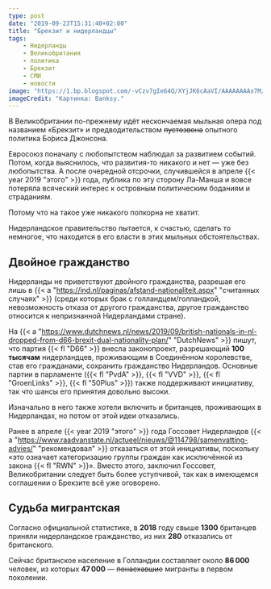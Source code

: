 ```yaml
---
type: post
date: "2019-09-23T15:31:40+02:00"
title: "Брекзит и нидерландцы"
tags:
    - Нидерланды
    - Великобритания
    - политика
    - Брекзит
    - СМИ
    - новости
image: "https://1.bp.blogspot.com/-vCzv7gIe64Q/XYjJK6cAaVI/AAAAAAAAx7M/79ECPflwkvAKWild9gL-4C619x0SI4vVgCKgBGAsYHg/s1600/banksy-brexit.jpg"
imageCredit: "Картинка: Banksy."
---
```


В Великобритании по-прежнему идёт нескончаемая мыльная опера под названием «Брекзит» и предводительством ~~пустозвона~~ опытного политика Бо́риса Джонсона.

Евросоюз поначалу с любопытством наблюдал за развитием событий. Потом, когда выяснилось, что развития-то никакого и нет — уже без любопытства. А после очередной отсрочки, случившейся в апреле {{< year 2019 "этого" >}} года, публика по эту сторону Ла-Манша и вовсе потеряла всяческий интерес к островным политическим боданиям и страданиям.

Потому что на такое уже никакого попкорна не хватит.

<!--more-->

Нидерландское правительство пытается, к счастью, сделать то немногое, что находится в его власти в этих мыльных обстоятельствах.

## Двойное гражданство

Нидерланды не приветствуют двойного гражданства, разрешая его лишь в {{< a "https://ind.nl/paginas/afstand-nationaliteit.aspx" "считанных случаях" >}} (среди которых брак с голландцем/голландкой, невозможность отказа от другого гражданства, другое гражданство относится к непризнанной Нидерландами стране).

На {{< a "https://www.dutchnews.nl/news/2019/09/british-nationals-in-nl-dropped-from-d66-brexit-dual-nationality-plan/" "DutchNews" >}} пишут, что партия {{< fl "D66" >}} внесла законопроект, разрешающий **100 тысячам** нидерландцев, проживающим в Соединённом королевстве, став его гражданами, сохранить гражданство Нидерландов. Основные партии в парламенте ({{< fl "PvdA" >}}, {{< fl "VVD" >}}, {{< fl "GroenLinks" >}}, {{< fl "50Plus" >}}) также поддерживают инициативу, так что шансы его принятия довольно высоки.

Изначально в него также хотели включить и британцев, проживающих в Нидерландах, но потом от этой идеи отказались.

Ранее в апреле {{< year 2019 "этого" >}} года Госсовет Нидерландов {{< a "https://www.raadvanstate.nl/actueel/nieuws/@114798/samenvatting-advies/" "рекомендовал" >}} отказаться от этой инициативы, поскольку «это означает категоризацию группы граждан как исключённой из закона {{< fl "RWN" >}}». Вместо этого, заключил Госсовет, Великобритании следует быть более уступчивой, так как в имеющемся соглашении о Брекзите всё уже оговорено.

## Судьба мигрантская

Согласно официальной статистике, в **2018** году свыше **1300** британцев приняли нидерландское гражданство, из них **280** отказались от британского.

Сейчас британское население в Голландии составляет около **86 000** человек, из которых **47 000** — ~~понаехавшие~~ мигранты в первом поколении.